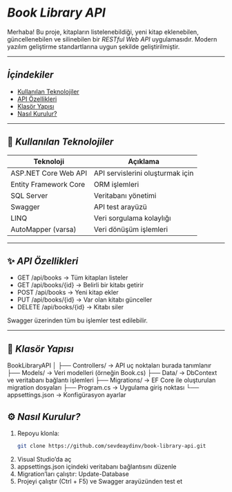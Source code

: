 # *Book Library API*  

Merhaba! Bu proje, kitapların listelenebildiği, yeni kitap eklenebilen, güncellenebilen ve silinebilen bir *RESTful Web API* uygulamasıdır. Modern yazılım geliştirme standartlarına uygun şekilde geliştirilmiştir.

---

## *İçindekiler*  
- [Kullanılan Teknolojiler](#kullanılan-teknolojiler)  
- [API Özellikleri](#api-özellikleri)  
- [Klasör Yapısı](#klasör-yapısı)  
- [Nasıl Kurulur?](#nasıl-kurulur)  


---

## 🚀 *Kullanılan Teknolojiler*

| Teknoloji | Açıklama |
|----------|----------|
| ASP.NET Core Web API | API servislerini oluşturmak için |
| Entity Framework Core | ORM işlemleri |
| SQL Server | Veritabanı yönetimi |
| Swagger | API test arayüzü |
| LINQ | Veri sorgulama kolaylığı |
| AutoMapper (varsa) | Veri dönüşüm işlemleri |

---

## ✨ *API Özellikleri*

- GET /api/books → Tüm kitapları listeler  
- GET /api/books/{id} → Belirli bir kitabı getirir  
- POST /api/books → Yeni kitap ekler  
- PUT /api/books/{id} → Var olan kitabı günceller  
- DELETE /api/books/{id} → Kitabı siler  

Swagger üzerinden tüm bu işlemler test edilebilir.

---

## 📁 *Klasör Yapısı*
BookLibraryAPI
│
├── Controllers/       → API uç noktaları burada tanımlanır
├── Models/            → Veri modelleri (örneğin Book.cs)
├── Data/              → DbContext ve veritabanı bağlantı işlemleri
├── Migrations/        → EF Core ile oluşturulan migration dosyaları
├── Program.cs         → Uygulama giriş noktası
└── appsettings.json   → Konfigürasyon ayarlar

## ⚙️ *Nasıl Kurulur?*

1. Repoyu klonla:
   ```bash
   git clone https://github.com/sevdeaydinv/book-library-api.git
2.	Visual Studio’da aç
3.	appsettings.json içindeki veritabanı bağlantısını düzenle
4.	Migration’ları çalıştır:
   Update-Database
5. Projeyi çalıştır (Ctrl + F5) ve Swagger arayüzünden test et

